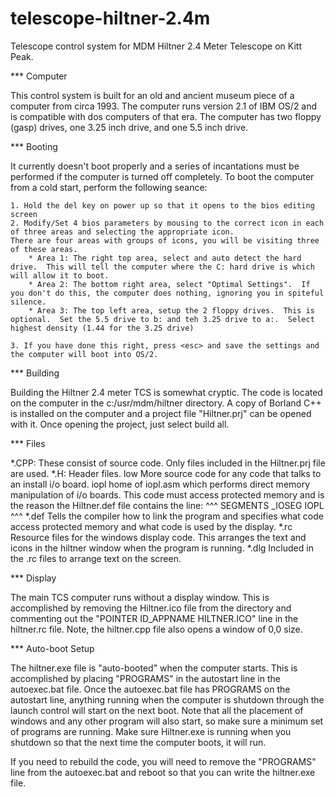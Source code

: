# telescope-hiltner-2.4m
Telescope control system for MDM Hiltner 2.4 Meter Telescope on Kitt Peak.

*** Computer

This control system is built for an old and ancient museum piece of a computer from circa 1993.
The computer runs version 2.1 of IBM OS/2 and is compatible with dos computers of that era.
The computer has two floppy (gasp) drives, one 3.25 inch drive, and one 5.5 inch drive.

*** Booting

It currently doesn't boot properly and a series of incantations must be performed if the computer is turned off completely.
To boot the computer from a cold start, perform the following seance:

    1. Hold the del key on power up so that it opens to the bios editing screen
    2. Modify/Set 4 bios parameters by mousing to the correct icon in each of three areas and selecting the appropriate icon.
    There are four areas with groups of icons, you will be visiting three of these areas.
        * Area 1: The right top area, select and auto detect the hard drive.  This will tell the computer where the C: hard drive is which will allow it to boot.
        * Area 2: The bottom right area, select "Optimal Settings".  If you don't do this, the computer does nothing, ignoring you in spiteful silence.
        * Area 3: The top left area, setup the 2 floppy drives.  This is optional.  Set the 5.5 drive to b: and teh 3.25 drive to a:.  Select highest density (1.44 for the 3.25 drive)

    3. If you have done this right, press <esc> and save the settings and the computer will boot into OS/2.

*** Building

Building the Hiltner 2.4 meter TCS is somewhat cryptic.  The code is located on the computer in the c:/usr/mdm/hiltner directory.
A copy of Borland C++ is installed on the computer and a project file "Hiltner.prj" can be opened with it.
Once opening the project, just select build all.

*** Files

*.CPP:  These consist of source code.  Only files included in the Hiltner.prj file are used.
*.H:    Header files.
low     More source code for any code that talks to an install i/o board.
iopl    home of iopl.asm which performs direct memory manipulation of i/o boards.  This code must access protected memory and is the reason the Hiltner.def file contains the line:
^^^
SEGMENTS
        _IOSEG IOPL
^^^
*.def   Tells the compiler how to link the program and specifies what code access protected memory and what code is used by the display.
*.rc    Resource files for the windows display code.  This arranges the text and icons in the hiltner window when the program is running.
*.dlg   Included in the .rc files to arrange text on the screen.

*** Display

The main TCS computer runs without a display window.
This is accomplished by removing the Hiltner.ico file from the directory and commenting out the "POINTER ID_APPNAME HILTNER.ICO" line in the hiltner.rc file.
Note, the hiltner.cpp file also opens a window of 0,0 size.

*** Auto-boot Setup

The hiltner.exe file is "auto-booted" when the computer starts.  This is accomplished by placing "PROGRAMS" in the autostart line in the autoexec.bat file.
Once the autoexec.bat file has PROGRAMS on the autostart line, anything running when the computer is shutdown through the launch control will start on the next boot.
Note that all the placement of windows and any other program will also start, so make sure a minimum set of programs are running.
Make sure Hiltner.exe is running when you shutdown so that the next time the computer boots, it will run.

If you need to rebuild the code, you will need to remove the "PROGRAMS" line from the autoexec.bat and reboot so that you can write the hiltner.exe file.



